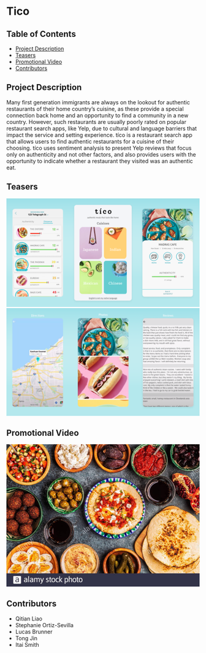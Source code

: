 # Tico 

## Table of Contents
- [Project Description](#Project-Description)
- [Teasers](#Teasers)
- [Promotional Video](#Promotional-Video)
- [Contributors](#Contributors)


## Project Description
Many first generation immigrants are always on the lookout for authentic restaurants of their home country’s cuisine, as these provide a special connection back home and an opportunity to find a community in a new country. However, such restaurants are usually poorly rated on popular restaurant search apps, like Yelp, due to cultural and language barriers that impact the service and setting experience. tíco is a restaurant search app that allows users to find authentic restaurants for a cuisine of their choosing. tíco uses sentiment analysis to present Yelp reviews that focus only on authenticity and not other factors, and also provides users with the opportunity to indicate whether a restaurant they visited was an authentic eat.

## Teasers 
<img src = "images/tico.png"> 
<img src = "images/tico2.png">

## Promotional Video
[![Watch the video](images/food.png)](https://www.youtube.com/watch?v=EjNcG3aCmRc)


## Contributors  
- Qitian Liao
- Stephanie Ortiz-Sevilla
- Lucas Brunner
- Tong Jin 
- Itai Smith




